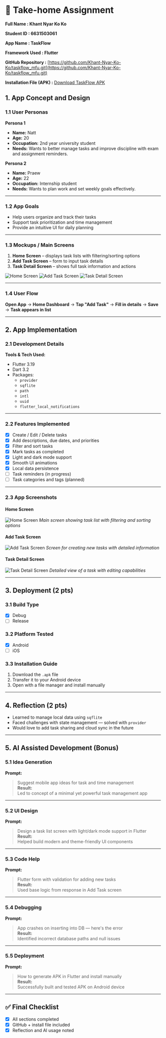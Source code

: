 # 📱 Take-home Assignment
 
**Full Name : Khant Nyar Ko Ko**  

**Student ID : 6631503061** 

**App Name : TaskFlow**

**Framework Used : Flutter**

**GitHub Repository :** [https://github.com/Khant-Nyar-Ko-Ko/taskflow_mfu.git](https://github.com/Khant-Nyar-Ko-Ko/taskflow_mfu.git)

**Installation File (APK) :** [Download TaskFlow APK](build/app/outputs/flutter-apk/app-release.apk)

## 1. App Concept and Design

### 1.1 User Personas

**Persona 1**  
- **Name:** Natt  
- **Age:** 20  
- **Occupation:** 2nd year university student  
- **Needs:** Wants to better manage tasks and improve discipline with exam and assignment reminders.

**Persona 2**  
- **Name:** Praew  
- **Age:** 22  
- **Occupation:** Internship student  
- **Needs:** Wants to plan work and set weekly goals effectively.

---

### 1.2 App Goals

- Help users organize and track their tasks  
- Support task prioritization and time management  
- Provide an intuitive UI for daily planning

---

### 1.3 Mockups / Main Screens

1. **Home Screen** – displays task lists with filtering/sorting options  
2. **Add Task Screen** – form to input task details  
3. **Task Detail Screen** – shows full task information and actions  

![Home Screen](assets/screenshots/home_screen.jpeg)
![Add Task Screen](assets/screenshots/add_task_screen.jpeg)
![Task Detail Screen](assets/screenshots/task_detail_screen.jpeg)

---

### 1.4 User Flow

**Open App** → **Home Dashboard** → **Tap "Add Task"** → **Fill in details** → **Save** → **Task appears in list**

---

## 2. App Implementation

### 2.1 Development Details

**Tools & Tech Used:**
- Flutter 3.19
- Dart 3.2
- Packages:
  - `provider`
  - `sqflite`
  - `path`
  - `intl`
  - `uuid`
  - `flutter_local_notifications`

---

### 2.2 Features Implemented

- [x] Create / Edit / Delete tasks  
- [x] Add descriptions, due dates, and priorities  
- [x] Filter and sort tasks  
- [x] Mark tasks as completed  
- [x] Light and dark mode support  
- [x] Smooth UI animations  
- [x] Local data persistence  
- [ ] Task reminders (in progress)  
- [ ] Task categories and tags (planned)

---

### 2.3 App Screenshots

#### Home Screen
![Home Screen](assets/screenshots/resized/home_screen.jpeg)
*Main screen showing task list with filtering and sorting options*

#### Add Task Screen
![Add Task Screen](assets/screenshots/resized/add_task_screen.jpeg)
*Screen for creating new tasks with detailed information*

#### Task Detail Screen
![Task Detail Screen](assets/screenshots/resized/task_detail_screen.jpeg)
*Detailed view of a task with editing capabilities*

---

## 3. Deployment (2 pts)

### 3.1 Build Type  
- [x] Debug  
- [ ] Release  

### 3.2 Platform Tested  
- [x] Android  
- [ ] iOS  

### 3.3 Installation Guide

1. Download the `.apk` file  
2. Transfer it to your Android device  
3. Open with a file manager and install manually

---

## 4. Reflection (2 pts)

- Learned to manage local data using `sqflite`  
- Faced challenges with state management — solved with `provider`  
- Would love to add task sharing and cloud sync in the future

---

## 5. AI Assisted Development (Bonus)

### 5.1 Idea Generation  
**Prompt:**  
> Suggest mobile app ideas for task and time management  
**Result:**  
Led to concept of a minimal yet powerful task management app

---

### 5.2 UI Design  
**Prompt:**  
> Design a task list screen with light/dark mode support in Flutter  
**Result:**  
Helped build modern and theme-friendly UI components

---

### 5.3 Code Help  
**Prompt:**  
> Flutter form with validation for adding new tasks  
**Result:**  
Used base logic from response in Add Task screen

---

### 5.4 Debugging  
**Prompt:**  
> App crashes on inserting into DB — here's the error  
**Result:**  
Identified incorrect database paths and null issues

---

### 5.5 Deployment  
**Prompt:**  
> How to generate APK in Flutter and install manually  
**Result:**  
Successfully built and tested APK on Android device

---

## ✅ Final Checklist  
- [x] All sections completed  
- [x] GitHub + install file included  
- [x] Reflection and AI usage noted  